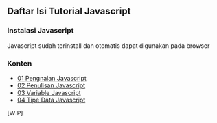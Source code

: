 ## Daftar Isi Tutorial Javascript

### Instalasi Javascript

Javascript sudah terinstall dan otomatis dapat digunakan pada browser

### Konten

- [01 Pengnalan Javascript](./[01]-pengenalan_javascript.md)
- [02 Penulisan Javascript](./[02]-Penulisan_JavaScript.md)
- [03 Variable Javascript](.[03]-Variable_JavaScript.md)
- [04 Tipe Data Javascript](./[04]-TipeData_JavaScript.md)

[WIP]
